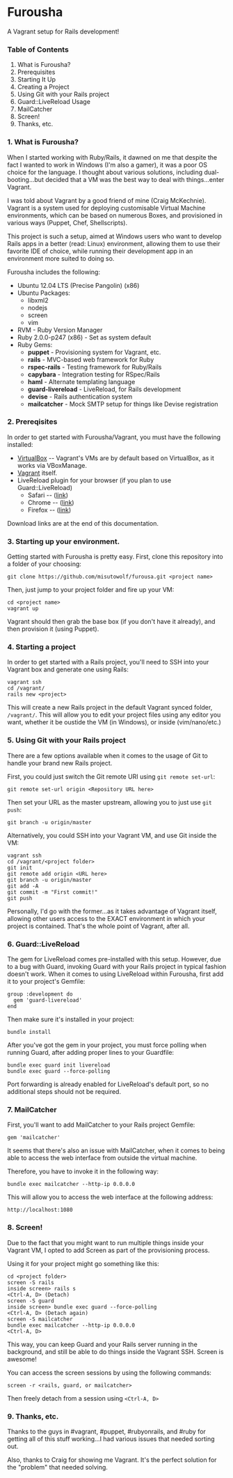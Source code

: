 # Furousha

A Vagrant setup for Rails development!

### Table of Contents

1.  What is Furousha?
2.  Prerequisites
3.  Starting It Up
4.  Creating a Project
5.  Using Git with your Rails project
6.  Guard::LiveReload Usage
7.  MailCatcher
8.  Screen!
9.  Thanks, etc.

### 1.  What is Furousha?

When I started working with Ruby/Rails, it dawned on me that despite the fact I 
wanted to work in Windows (I'm also a gamer), it was a poor OS choice for the 
language.  I thought about various solutions, including dual-booting...but 
decided that a VM was the best way to deal with things...enter Vagrant.

I was told about Vagrant by a good friend of mine (Craig McKechnie).  Vagrant 
is a system used for deploying customisable Virtual Machine environments, which 
can be based on numerous Boxes, and provisioned in various ways (Puppet, Chef, 
Shellscripts). 

This project is such a setup, aimed at Windows users who want to develop Rails 
apps in a better (read: Linux) environment, allowing them to use their favorite 
IDE of choice, while running their development app in an environment more suited 
to doing so.

Furousha includes the following:

* Ubuntu 12.04 LTS (Precise Pangolin) (x86)
* Ubuntu Packages:
  * libxml2
  * nodejs
  * screen
  * vim
* RVM - Ruby Version Manager
* Ruby 2.0.0-p247 (x86) - Set as system default
* Ruby Gems:
  * **puppet** - Provisioning system for Vagrant, etc.
  * **rails** - MVC-based web framework for Ruby
  * **rspec-rails** - Testing framework for Ruby/Rails
  * **capybara** - Integration testing for RSpec/Rails
  * **haml** - Alternate templating language
  * **guard-livereload** - LiveReload, for Rails development
  * **devise** - Rails authentication system
  * **mailcatcher** - Mock SMTP setup for things like Devise registration

### 2.  Prereqisites

In order to get started with Furousha/Vagrant, you must have the following 
installed:

* [VirtualBox](http://virtualbox.org) -- Vagrant's VMs are by default based on 
VirtualBox, as it works via VBoxManage.
* [Vagrant](http://vagrantup.com) itself.
* LiveReload plugin for your browser (if you plan to use Guard::LiveReload)
  * Safari -- ([link](http://download.livereload.com/2.0.9/LiveReload-2.0.9.safariextz))
  * Chrome -- ([link](https://chrome.google.com/webstore/detail/livereload/jnihajbhpnppcggbcgedagnkighmdlei))
  * Firefox -- ([link](http://download.livereload.com/2.0.8/LiveReload-2.0.8.xpi))

Download links are at the end of this documentation.

### 3.  Starting up your environment.

Getting started with Furousha is pretty easy.  First, clone this repository into 
a folder of your choosing:

    git clone https://github.com/misutowolf/furousa.git <project name>

Then, just jump to your project folder and fire up your VM:

    cd <project name>
    vagrant up

Vagrant should then grab the base box (if you don't have it already), and then
 provision it (using Puppet).

### 4.  Starting a project

In order to get started with a Rails project, you'll need to SSH into your 
Vagrant box and generate one using Rails:

    vagrant ssh
    cd /vagrant/
    rails new <project>

This will create a new Rails project in the default Vagrant synced folder, 
<code>/vagrant/</code>.  This will allow you to edit your project files using
any editor you want, whether it be oustide the VM (in Windows), or inside 
(vim/nano/etc.)

### 5.  Using Git with your Rails project

There are a few options available when it comes to the usage of Git to handle
your brand new Rails project.

First, you could just switch the Git remote URI using `git remote set-url`:

    git remote set-url origin <Repository URL here>

Then set your URL as the master upstream, allowing you to just use `git push`:

    git branch -u origin/master

Alternatively, you could SSH into your Vagrant VM, and use Git inside the VM:

    vagrant ssh
    cd /vagrant/<project folder>
    git init
    git remote add origin <URL here>
    git branch -u origin/master
    git add -A
    git commit -m "First commit!"
    git push

Personally, I'd go with the former...as it takes advantage of Vagrant itself,
allowing other users access to the EXACT environment in which your project
is contained.   That's the whole point of Vagrant, after all.

### 6.  Guard::LiveReload

The gem for LiveReload comes pre-installed with this setup.  However, due to a 
bug with Guard, invoking Guard with your Rails project in typical fashion 
doesn't work.  When it comes to using LiveReload within Furousha, first add it 
to your project's Gemfile:

    group :development do
      gem 'guard-livereload'
    end

Then make sure it's installed in your project:

    bundle install

After you've got the gem in your project, you must force polling when running 
Guard, after adding proper lines to your Guardfile:

    bundle exec guard init livereload
    bundle exec guard --force-polling

Port forwarding is already enabled for LiveReload's default port, so no 
additional steps should not be required.

### 7.  MailCatcher

First, you'll want to add MailCatcher to your Rails project Gemfile:

    gem 'mailcatcher'

It seems that there's also an issue with MailCatcher, when it comes to being 
able to access the web interface from outside the virtual machine.

Therefore, you have to invoke it in the following way:

    bundle exec mailcatcher --http-ip 0.0.0.0

This will allow you to access the web interface at the following address:

    http://localhost:1080

### 8.  Screen!

Due to the fact that you might want to run multiple things inside your Vagrant 
VM, I opted to add Screen as part of the provisioning process.

Using it for your project might go something like this:

    cd <project folder>
    screen -S rails
    inside screen> rails s
    <Ctrl-A, D> (Detach)
    screen -S guard
    inside screen> bundle exec guard --force-polling
    <Ctrl-A, D> (Detach again)
    screen -S mailcatcher
    bundle exec mailcatcher --http-ip 0.0.0.0
    <Ctrl-A, D>

This way, you can keep Guard and your Rails server running in the background, 
and still be able to do things inside the Vagrant SSH.  Screen is awesome!

You can access the screen sessions by using the following commands:

    screen -r <rails, guard, or mailcatcher>

Then freely detach from a session using `<Ctrl-A, D>`

### 9.  Thanks, etc.

Thanks to the guys in #vagrant, #puppet, #rubyonrails, and #ruby for getting all
of this stuff working...I had various issues that needed sorting out.

Also, thanks to Craig for showing me Vagrant.  It's the perfect solution for the 
"problem" that needed solving.